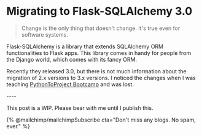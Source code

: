 # Migrating to Flask-SQLAlchemy 3.0

> Change is the only thing that doesn't change. It's true even for software systems.&#x20;

Flask-SQLAlchemy is a library that extends SQLAlchemy ORM functionalities to Flask apps. This library comes in handy for people from the Django world, which comes with its fancy ORM.

Recently they released 3.0, but there is not much information about the migration of 2.x versions to 3.x versions. I noticed the changes when I was teaching [PythonToProject Bootcamp](https://bhavaniravi.gumroad.com/l/LaFSj) and was lost.

\----

This post is a WIP. Please bear with me until I publish this.

{% @mailchimp/mailchimpSubscribe cta="Don't miss any blogs. No spam, ever." %}

